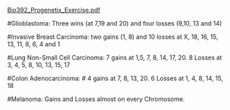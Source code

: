 
[Bio392_Progenetix_Exercise.pdf](https://github.com/compbiozurich/UZH-BIO392/files/7267625/Bio392_Progenetix_Exercise.pdf)

#Glioblastoma: Three wins (at 7,19 and 20) and four losses (9,10, 13 and 14)

#Invasive Breast Carcinoma:  two gains (1, 8) and 10 losses at X, 18, 16, 15, 13, 11, 8, 6, 4 and 1

#Lung Non-Small Cell Carcinoma: 7 gains at 1,5, 7, 8, 14, 17, 20. 8 Losses at 3, 4, 5, 8, 10, 13, 15, 17

#Colon Adenocarcinoma: # 4 gains at 7, 8, 13, 20. 6 Losses at 1, 4, 8, 14, 15, 18

#Melanoma: Gains and Losses almost on every Chromosome.



